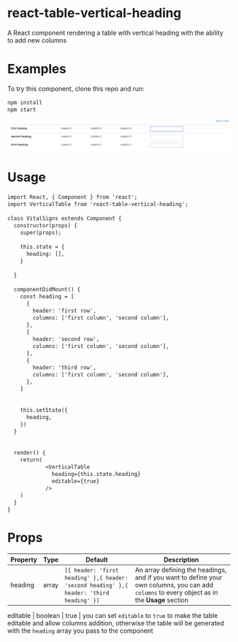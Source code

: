 # react-table-vertical-heading
A React component rendering a table with vertical heading with the ability to add new columns

# Examples
To try this component, clone this repo and run:
```
npm install
npm start
```

![Demo Image](https://github.com/elghali/react-table-vertical-heading/blob/master/public/images/demo1.png)

# Usage

```
import React, { Component } from 'react';
import VerticalTable from 'react-table-vertical-heading';

class VitalSigns extends Component {
  constructor(props) {
    super(props);

    this.state = {
      heading: [],
    }

  }

  componentDidMount() {
    const heading = [
      {
        header: 'first row',
        columns: ['first column', 'second column'],
      },
      {
        header: 'second row',
        columns: ['first column', 'second column'],
      },
      {
        header: 'third row',
        columns: ['first column', 'second column'],
      },
    ]
    

    this.setState({
      heading,
    })
  }


  render() {
    return(
            <VerticalTable 
              heading={this.state.heading}
              editable={true}
            />
    )
  }
}

```

# Props

Property | Type | Default | Description
---------|------|---------|------------
heading  |array | `[{ header: 'first heading' },{ header: 'second heading' },{ header: 'third heading' }]` | An array defining the headings, and if you want to define your own columns, you can add `columns` to every object as in the **Usage** section

editable | boolean | true | you can set `editable` to `true` to make the table editable and allow columns addition, otherwise the table will be generated with the `heading` array you pass to the component


